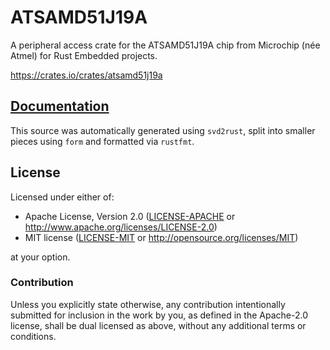 # ATSAMD51J19A

A peripheral access crate for the ATSAMD51J19A chip from Microchip (née Atmel)
for Rust Embedded projects.

https://crates.io/crates/atsamd51j19a

## [Documentation](https://atsamd-rs.github.io/atsamd/atsamd51j19a/atsamd51j19a/)

This source was automatically generated using `svd2rust`, split into smaller
pieces using `form` and formatted via `rustfmt`.

## License

Licensed under either of:

- Apache License, Version 2.0 ([LICENSE-APACHE](LICENSE-APACHE) or
  http://www.apache.org/licenses/LICENSE-2.0)
- MIT license ([LICENSE-MIT](LICENSE-MIT) or http://opensource.org/licenses/MIT)

at your option.

### Contribution

Unless you explicitly state otherwise, any contribution intentionally submitted
for inclusion in the work by you, as defined in the Apache-2.0 license, shall
be dual licensed as above, without any additional terms or conditions.
